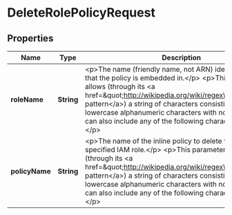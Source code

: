 

# DeleteRolePolicyRequest


## Properties

| Name | Type | Description | Notes |
|------------ | ------------- | ------------- | -------------|
|**roleName** | **String** | &lt;p&gt;The name (friendly name, not ARN) identifying the role that the policy is embedded in.&lt;/p&gt; &lt;p&gt;This parameter allows (through its &lt;a href&#x3D;\&quot;http://wikipedia.org/wiki/regex\&quot;&gt;regex pattern&lt;/a&gt;) a string of characters consisting of upper and lowercase alphanumeric characters with no spaces. You can also include any of the following characters: _+&#x3D;,.@-&lt;/p&gt; |  |
|**policyName** | **String** | &lt;p&gt;The name of the inline policy to delete from the specified IAM role.&lt;/p&gt; &lt;p&gt;This parameter allows (through its &lt;a href&#x3D;\&quot;http://wikipedia.org/wiki/regex\&quot;&gt;regex pattern&lt;/a&gt;) a string of characters consisting of upper and lowercase alphanumeric characters with no spaces. You can also include any of the following characters: _+&#x3D;,.@-&lt;/p&gt; |  |



